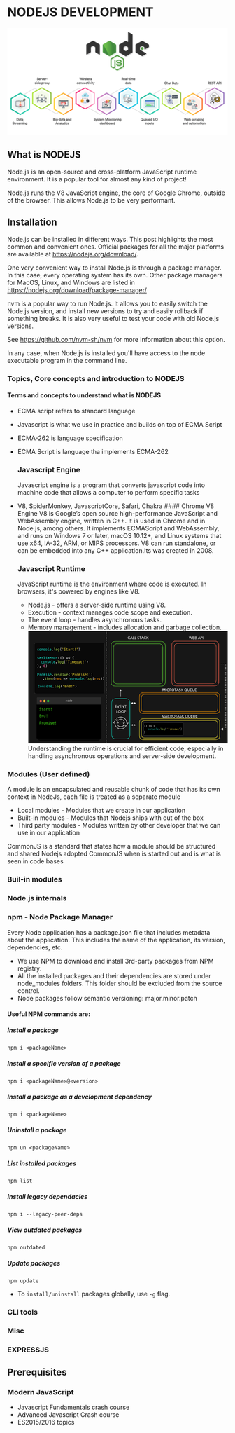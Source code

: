 # NODEJS DEVELOPMENT

![Alt text](/Assets/nodejs-use-cases-cover-image.png)

## What is NODEJS

Node.js is an open-source and cross-platform JavaScript runtime environment. It is a popular tool for almost any kind of project!

Node.js runs the V8 JavaScript engine, the core of Google Chrome, outside of the browser. This allows Node.js to be very performant.

## Installation

Node.js can be installed in different ways. This post highlights the most common and convenient ones. Official packages for all the major platforms are available at https://nodejs.org/download/.

One very convenient way to install Node.js is through a package manager. In this case, every operating system has its own. Other package managers for MacOS, Linux, and Windows are listed in https://nodejs.org/download/package-manager/

nvm is a popular way to run Node.js. It allows you to easily switch the Node.js version, and install new versions to try and easily rollback if something breaks. It is also very useful to test your code with old Node.js versions.

See https://github.com/nvm-sh/nvm for more information about this option.

In any case, when Node.js is installed you'll have access to the node executable program in the command line.

### Topics, Core concepts and introduction to NODEJS

#### Terms and concepts to understand what is NODEJS

- ECMA script refers to standard language
- Javascript is what we use in practice and builds on top of ECMA Script
- ECMA-262 is language specification
- ECMA Script is language tha implements ECMA-262

  ### Javascript Engine

  Javascript engine is a program that converts javascript code into machine code that allows a computer to perform specific tasks

- V8, SpiderMonkey, JavascriptCore, Safari, Chakra #### Chrome V8 Engine
  V8 is Google’s open source high-performance JavaScript and WebAssembly engine, written in C++. It is used in Chrome and in Node.js, among others. It implements ECMAScript and WebAssembly, and runs on Windows 7 or later, macOS 10.12+, and Linux systems that use x64, IA-32, ARM, or MIPS processors. V8 can run standalone, or can be embedded into any C++ application.Its was created in 2008.
  ### Javascript Runtime
  JavaScript runtime is the environment where code is executed. In browsers, it's powered by engines like V8.
  - Node.js - offers a server-side runtime using V8.
  - Execution - context manages code scope and execution.
  - The event loop - handles asynchronous tasks.
  - Memory management - includes allocation and garbage collection.
    ![javascript runtime](<Assets/🚀⚙️ JavaScript Visualized_ the JavaScript Engine.gif>)
    Understanding the runtime is crucial for efficient code, especially in handling asynchronous operations and server-side development.

### Modules (User defined)

A module is an encapsulated and reusable chunk of code that has its own context in NodeJs, each file is treated as a separate module

- Local modules - Modules that we create in our application
- Built-in modules - Modules that Nodejs ships with out of the box
- Third party modules - Modules written by other developer that we can use in our application

CommonJS is a standard that states how a module should be structured and shared
Nodejs adopted CommonJS when is started out and is what is seen in code bases

### Buil-in modules

### Node.js internals

### npm - Node Package Manager

Every Node application has a package.json file that includes metadata about the
application. This includes the name of the application, its version, dependencies,
etc.

- We use NPM to download and install 3rd-party packages from NPM registry:
- All the installed packages and their dependencies are stored under
  node_modules folders. This folder should be excluded from the source control.
- Node packages follow semantic versioning: major.minor.patch

#### Useful NPM commands are:

##### Install a package

    npm i <packageName>

##### Install a specific version of a package

    npm i <packageName>@<version>

##### Install a package as a development dependency

    npm i <packageName>

##### Uninstall a package

    npm un <packageName>

##### List installed packages

    npm list

##### Install legacy dependacies

    npm i --legacy-peer-deps

##### View outdated packages

    npm outdated

##### Update packages

    npm update

- To `install/uninstall` packages globally, use `-g` flag.

### CLI tools

### Misc

### EXPRESSJS

## Prerequisites

### Modern JavaScript

- Javascript Fundamentals crash course
- Advanced Javascript Crash course
- ES2015/2016 topics
